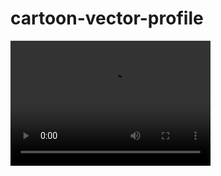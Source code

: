 # cartoon-vector-profile
<video src="Cartoon_Vector_Flat_Portfolio_Site.mp4" width="320" height="200" controls preload></video>

